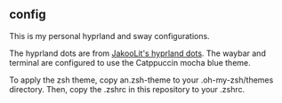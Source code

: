 ## config

This is my personal hyprland and sway configurations.

The hyprland dots are from [JakooLit's hyprland dots](https://github.com/JaKooLit/Hyprland-Dots). The waybar and terminal are configured to use the Catppuccin mocha blue theme.

To apply the zsh theme, copy an.zsh-theme to your .oh-my-zsh/themes directory. Then, copy the .zshrc in this repository to your .zshrc.

